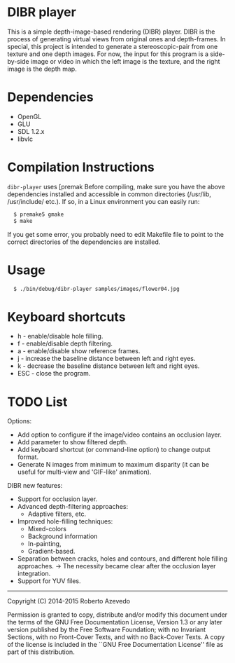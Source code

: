 DIBR player
===========
This is a simple depth-image-based rendering (DIBR) player. DIBR is the process
of generating virtual views from original ones and depth-frames. In special,
this project is intended to generate a stereoscopic-pair from one texture and
one depth images. For now, the input for this program is a side-by-side image or
video in which the left image is the texture, and the right image is the depth
map.

Dependencies
============
  * OpenGL
  * GLU 
  * SDL 1.2.x
  * libvlc

Compilation Instructions
========================
`dibr-player` uses [premak
Before compiling, make sure you have the above dependencies installed and
accessible in common directories (/usr/lib, /usr/include/ etc.). If so, in a
Linux environment you can easily run:

```bash
  $ premake5 gmake
  $ make
```

If you get some error, you probably need to edit Makefile file to point to the
correct directories of the dependencies are installed.

Usage
=====

```bash
  $ ./bin/debug/dibr-player samples/images/flower04.jpg
```

Keyboard shortcuts
==================
  - h   - enable/disable hole filling.
  - f   - enable/disable depth filtering.
  - a   - enable/disable show reference frames.
  - j   - increase the baseline distance between left and right eyes.
  - k   - decrease the baseline distance between left and right eyes.
  - ESC - close the program.

TODO List
=========

Options:

  * Add option to configure if the image/video contains an occlusion layer.
  * Add parameter to show filtered depth.
  * Add keyboard shortcut (or command-line option) to change output format.
  * Generate N images from minimum to maximum disparity (it can be useful for 
    multi-view and 'GIF-like' animation).

DIBR new features:

  * Support for occlusion layer.
  * Advanced depth-filtering approaches:
    - Adaptive filters, etc.
  * Improved hole-filling techniques:
    - Mixed-colors
    - Background information
    - In-painting,
    - Gradient-based.
  * Separation between cracks, holes and contours, and different hole filling
    approaches. -> The necessity became clear after the occlusion layer
    integration.
  * Support for YUV files.


----
Copyright (C) 2014-2015 Roberto Azevedo

Permission is granted to copy, distribute and/or modify this document under
the terms of the GNU Free Documentation License, Version 1.3 or any later
version published by the Free Software Foundation; with no Invariant
Sections, with no Front-Cover Texts, and with no Back-Cover Texts. A copy
of the license is included in the ``GNU Free Documentation License'' file as
part of this distribution.


